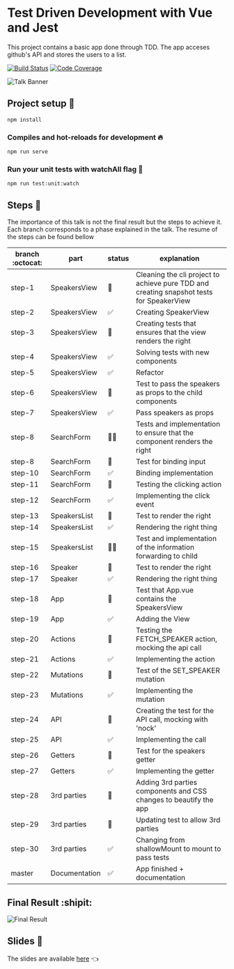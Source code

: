# Test Driven Development with Vue and Jest

This project contains a basic app done through TDD. The app acceses github's API and stores the users to a list. 

[![Build Status](https://travis-ci.com/xavism/speakers-tdd.svg?branch=master)](https://travis-ci.com/xavism/speakers-tdd.svg?branch=master)
[![Code Coverage](https://codecov.io/gh/xavism/speakers-tdd/branch/master/graph/badge.svg)](https://codecov.io/gh/xavism/speakers-tdd/branch/master/graph/badge.svg)



![Talk Banner](https://secure.meetupstatic.com/photos/event/2/1/8/3/highres_486968579.jpeg)

## Project setup :wrench:
```
npm install
```

### Compiles and hot-reloads for development :fire:
```
npm run serve
```

### Run your unit tests with watchAll flag :microscope:
```
npm run test:unit:watch
```

## Steps :turtle:

The importance of this talk is not the final result but the steps to achieve it. Each branch corresponds to a phase explained in the talk. The resume of the steps can be found bellow 

| branch :octocat: | part          | status      | explanation                                                                              |
|------------------|---------------|-------------|------------------------------------------------------------------------------------------|
| step-1           | SpeakersView  | :red_circle:         | Cleaning the cli project to achieve pure TDD and creating snapshot tests for SpeakerView |
| step-2           | SpeakersView  | :white_check_mark:       | Creating SpeakerView                                                                     |
| step-3           | SpeakersView  | :red_circle:         | Creating tests that ensures that the view renders the right                              |
| step-4           | SpeakersView  | :white_check_mark:       | Solving tests with new components                                                        |
| step-5           | SpeakersView  | :white_check_mark:       | Refactor                                                                                 |
| step-6           | SpeakersView  | :red_circle:         | Test to pass the speakers as props to the child components                               |
| step-7           | SpeakersView  | :white_check_mark:       | Pass speakers as props                                                                   |
| step-8           | SearchForm    | :red_circle::white_check_mark: | Tests and implementation to ensure that the component renders the right                  |
| step-8           | SearchForm    | :red_circle:         | Test for binding input                                                                   |
| step-10          | SearchForm    | :white_check_mark:       | Binding implementation                                                                   |
| step-11          | SearchForm    | :red_circle:         | Testing the clicking action                                                              |
| step-12          | SearchForm    | :white_check_mark:       | Implementing the click event                                                             |
| step-13          | SpeakersList  | :red_circle:         | Test to render the right                                                                 |
| step-14          | SpeakersList  | :white_check_mark:       | Rendering the right thing                                                                |
| step-15          | SpeakersList  | :red_circle::white_check_mark: | Test and implementation of the information forwarding to child                           |
| step-16          | Speaker       | :red_circle:         | Test to render the right                                                                 |
| step-17          | Speaker       | :white_check_mark:       | Rendering the right thing                                                                |
| step-18          | App           | :red_circle:         | Test that App.vue contains the SpeakersView                                              |
| step-19          | App           | :white_check_mark:       | Adding the View                                                                          |
| step-20          | Actions       | :red_circle:         | Testing the FETCH_SPEAKER action, mocking the api call                                   |
| step-21          | Actions       | :white_check_mark:       | Implementing the action                                                                  |
| step-22          | Mutations     | :red_circle:         | Test of the SET_SPEAKER mutation                                                         |
| step-23          | Mutations     | :white_check_mark:       | Implementing the mutation                                                                |
| step-24          | API           | :red_circle:         | Creating the test for the API call, mocking with 'nock'                                  |
| step-25          | API           | :white_check_mark:       | Implementing the call                                                                    |
| step-26          | Getters       | :red_circle:         | Test for the speakers getter                                                             |
| step-27          | Getters       | :white_check_mark:       | Implementing the getter                                                                  |
| step-28          | 3rd parties   | :red_circle:         | Adding 3rd parties components and CSS changes to beautify the app                        |
| step-29          | 3rd parties   | :red_circle:         | Updating test to allow 3rd parties                                                       |
| step-30          | 3rd parties   | :white_check_mark:       | Changing from shallowMount to mount to pass tests                                        |
| master           | Documentation | :white_check_mark:       | App finished + documentation                                                             |

## Final Result :shipit:


![Final Result](https://s3.amazonaws.com/media-p.slid.es/uploads/1006336/images/6872591/pasted-from-clipboard.png)

## Slides :eyes:

The slides are available [here](https://slides.com/xavisanchezmir/tdd#/) :point_left:
